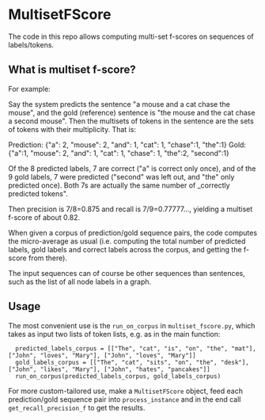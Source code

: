 # MultisetFScore

The code in this repo allows computing multi-set f-scores on sequences of labels/tokens.

## What is multiset f-score?
For example:

Say the system predicts the sentence "a mouse and a cat chase the mouse", and the gold (reference) sentence is "the mouse and the cat chase a second mouse". Then the multisets of tokens in the sentence are the sets of tokens with their multiplicity. That is:

Prediction: {"a": 2, "mouse": 2, "and": 1, "cat": 1, "chase":1, "the":1}
Gold: {"a":1, "mouse": 2, "and": 1, "cat": 1, "chase": 1, "the":2, "second":1}

Of the 8 predicted labels, 7 are correct ("a" is correct only once), and of the 9 gold labels, 7 were predicted ("second" was left out, and "the" only predicted once). Both 7s are actually the same number of _correctly predicted tokens".

Then precision is 7/8=0.875 and recall is 7/9=0.77777..., yielding a multiset f-score of about 0.82.

When given a corpus of prediction/gold sequence pairs, the code computes the micro-average as usual (i.e. computing the total number of predicted labels, gold labels and correct labels across the corpus, and getting the f-score from there).

The input sequences can of course be other sequences than sentences, such as the list of all node labels in a graph.

## Usage

The most convenient use is the `run_on_corpus` in `multiset_fscore.py`, which takes as input two lists of token lists, e.g. as in the main function:

```
  predicted_labels_corpus = [["The", "cat", "is", "on", "the", "mat"], ["John", "loves", "Mary"], ["John", "loves", "Mary"]]
  gold_labels_corpus = [["The", "cat", "sits", "on", "the", "desk"], ["John", "likes", "Mary"], ["John", "hates", "pancakes"]]
  run_on_corpus(predicted_labels_corpus, gold_labels_corpus)
```

For more custom-tailored use, make a `MultisetFScore` object, feed each prediction/gold sequence pair into `process_instance` and in the end call `get_recall_precision_f` to get the results.

